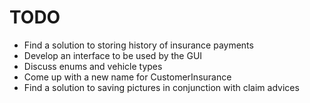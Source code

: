 # TODO

* Find a solution to storing history of insurance payments
* Develop an interface to be used by the GUI
* Discuss enums and vehicle types
* Come up with a new name for CustomerInsurance
* Find a solution to saving pictures in conjunction with claim advices